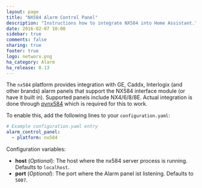 ```yaml
---
layout: page
title: "NX584 Alarm Control Panel"
description: "Instructions how to integrate NX584 into Home Assistant."
date: 2016-02-07 10:00
sidebar: true
comments: false
sharing: true
footer: true
logo: networx.png
ha_category: Alarm
ha_release: 0.13
---
```


The `nx584` platform provides integration with GE, Caddx, Interlogix (and other brands) alarm panels that support the NX584 interface module (or have it built in). Supported panels include NX4/6/8/8E. Actual integration is done through [pynx584](http://github.com/kk7ds/pynx584) which is required for this to work.

To enable this, add the following lines to your `configuration.yaml`:

```yaml
# Example configuration.yaml entry
alarm_control_panel:
  - platform: nx584
```

Configuration variables:

- **host** (*Optional*): The host where the nx584 server process is running. Defaults to `localhost`.
- **port** (*Optional*): The port where the Alarm panel ist listening. Defaults to `5007`.

